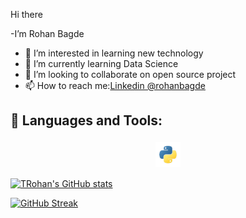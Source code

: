 Hi there

-I’m Rohan Bagde
- 👀 I’m interested in learning new technology
- 🌱 I’m currently learning Data Science
- 💞️ I’m looking to collaborate on open source project
- 📫 How to reach me:[Linkedin @rohanbagde](https://www.linkedin.com/in/rohan-bagde-6180b489/)

## 🧰 Languages and Tools:
<p align="center">
<img src="https://raw.githubusercontent.com/github/explore/80688e429a7d4ef2fca1e82350fe8e3517d3494d/topics/python/python.png" alt="Python" height="40" style="vertical-align:top; margin:4px">



[![TRohan's GitHub stats](https://github-readme-stats.vercel.app/api?username=rohanbagde001)](https://github.com/rohanbagde001)

[![GitHub Streak](https://github-readme-streak-stats.herokuapp.com/?user=rohanbagde001)](https://github.com/rohanbagde001)

<!---
rohanbagde001/rohanbagde001 is a ✨ special ✨ repository because its `README.md` (this file) appears on your GitHub profile.
You can click the Preview link to take a look at your changes.
--->
